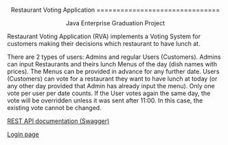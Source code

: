 <p align=center> Restaurant Voting Application
===============================
</p>
<p align=center>
Java Enterprise Graduation Project
</p>
Restaurant Voting Application (RVA) implements a Voting System for customers making their decisions which restaurant to have lunch at.

There are 2 types of users: Admins and regular Users (Customers).
Admins can input Restaurants and theirs lunch Menus of the day (dish names with prices).
The Menus can be provided in advance for any further date.
Users (Customers) can vote for a restaurant they want to have lunch at today (or any other day provided that Admin has
already input the menu).
Only one vote per user per date counts.
If the User votes again the same day, the vote will be overridden unless it was sent after 11:00.
In this case, the existing vote cannot be changed.

[REST API documentation (Swagger)](http://localhost:8080/swagger-ui/index.html)

[Login page](http://localhost:8080/login) 
